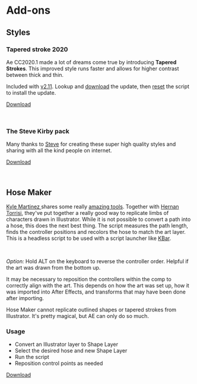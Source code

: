 # Add-ons

## Styles
### Tapered stroke 2020
<Screenshot 
    url="/rubberhose2/addons-taper2020.gif" 
    alt="RH2 styles - Tapered hose 2020"
    width="350px" 
    left />

Ae CC2020.1 made a lot of dreams come true by introducing **Tapered Strokes**. This improved style runs faster and allows for higher contrast between thick and thin.

Included with [v2.11](changelog.html#_2-11). Lookup and [download](http://license.battleaxe.co) the update, then [reset](manage.html#reset-everything) the script to install the update. 

<a href="./download/TaperedStroke-2020.zip" class="nav-link action-button">Download</a>

<br />

### The Steve Kirby pack

<Screenshot 
    url="/rubberhose2/addons-kirby.gif" 
    alt="RH2 styles - Steve Kirby"
    width="350px" 
    right />

Many thanks to [Steve](https://stevekirby.co.uk/) for creating these super high quality styles and sharing with all the kind people on internet.

<a href="./download/SteveKirby_RH2_Styles.zip" class="nav-link action-button">Download</a>

<br />

## Hose Maker
<Screenshot 
    url="/rubberhose2/addons-hosemaker.gif" 
    alt="RH2 Hose maker"
    width="480px" 
    left />

[Kyle Martinez ](https://twitter.com/kyletmartinez) shares some really [amazing tools](https://gumroad.com/kyletmartinez). Together with [Hernan Torrisi](https://twitter.com/airnanan), they've put together a really good way to replicate limbs of characters drawn in Illustrator. While it is not possible to convert a path into a hose, this does the next best thing. The script measures the path length, finds the controller positions and recolors the hose to match the art layer. This is a headless script to be used with a script launcher like [KBar](https://aescripts.com/kbar/).

<br />

*Option:* Hold ALT on the keyboard to reverse the controller order. Helpful if the art was drawn from the bottom up. 

It may be necessary to reposition the controllers within the comp to correctly align with the art. This depends on how the art was set up, how it was imported into After Effects, and transforms that may have been done after importing.

Hose Maker cannot replicate outlined shapes or tapered strokes from Illustrator. It's pretty magical, but AE can only do so much.

### Usage
- Convert an Illustrator layer to Shape Layer
- Select the desired hose and new Shape Layer
- Run the script
- Reposition control points as needed

<a href="./download/HoseMaker_1.0.zip" class="nav-link action-button">Download</a>